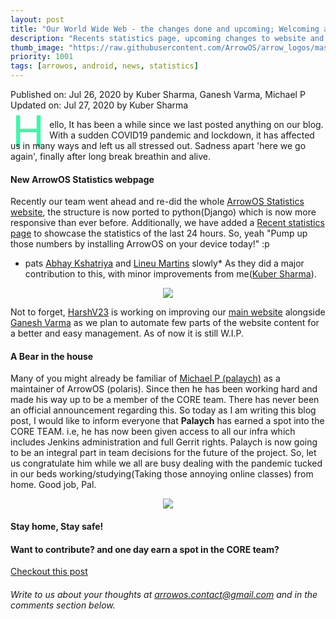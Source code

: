 ```yaml
---
layout: post
title: "Our World Wide Web - the changes done and upcoming; Welcoming a new CORE member!"
description: "Recents statistics page, upcoming changes to website and a new CORE team member"
thumb_image: "https://raw.githubusercontent.com/ArrowOS/arrow_logos/master/ArrowLogo-sky-transparent.png"
priority: 1001
tags: [arrowos, android, news, statistics]
---
```


Published on: Jul 26, 2020 by Kuber Sharma, Ganesh Varma, Michael P<br>
Updated on: Jul 27, 2020 by Kuber Sharma<br>

<style type="text/css" media="Screen">
 .Dropcap {
  color: #42f5aa;
  float: left;
  font-size: 69px;
  line-height: 30px;
  padding-top: 4px;
  padding-right: 8px;
  padding-left: 3px;
}
</style>

<span class="Dropcap">H</span>ello, It has been a while since we last posted anything on our blog. With a sudden COVID19 pandemic and lockdown, it has affected us in many ways and left us all stressed out. Sadness apart 'here we go again', finally after long break breathin and alive. 

#### New ArrowOS Statistics webpage <br>

Recently our team went ahead and re-did the whole [ArrowOS Statistics website](https://stats.arrowos.net/), the structure is now ported to python(Django) which is now more responsive than ever before. Additionally, we have added a [Recent statistics page](https://stats.arrowos.net/recents/) to showcase the statistics of the last 24 hours. So, yeah "Pump up those numbers by installing ArrowOS on your device today!" :p

* pats [Abhay Kshatriya](https://github.com/kshatriya-abhay) and [Lineu Martins](https://github.com/lamp216) slowly* As they did a major contribution to this, with minor improvements from me([Kuber Sharma](https://github.com/kubersharma001)).

<center><img src="https://media.giphy.com/media/XGnH2RGHoCqumsAXpo/giphy.gif"></center>

Not to forget, [HarshV23](https://twitter.com/harshv23) is working on improving our [main website](https:www.arrowos.net) alongside [Ganesh Varma](https://github.com/ganeshi4u) as we plan to automate few parts of the website content for a better and easy management. As of now it is still W.I.P.

#### A Bear in the house <br>

Many of you might already be familiar of [Michael P (palaych)](https://github.com/palaych) as a maintainer of ArrowOS (polaris). Since then he has been working hard and made his way up to be a member of the CORE team. There has never been an official announcement regarding this. So today as I am writing this blog post, I would like to inform everyone that <b>Palaych</b> has earned a spot into the CORE TEAM. i.e, he has now been given access to all our infra which includes Jenkins administration and full Gerrit rights. Palaych is now going to be an integral part in team decisions for the future of the project. So, let us congratulate him while we all are busy dealing with the pandemic tucked in our beds working/studying(Taking those annoying online classes) from home. 
Good job, Pal.

<center><img src="https://media.giphy.com/media/f9RzoxHizH72k15FKS/giphy.gif"></center>

#### Stay home, Stay safe!

#### Want to contribute? and one day earn a spot in the CORE team? <br>

[Checkout this post](https://blog.arrowos.net/posts/apply-for-maintainership)

###### Write to us about your thoughts at <arrowos.contact@gmail.com> and in the comments section below. <br>

